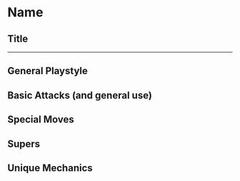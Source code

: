 # Name 
## Title


---
## General Playstyle

## Basic Attacks (and general use)

## Special Moves

## Supers

## Unique Mechanics
